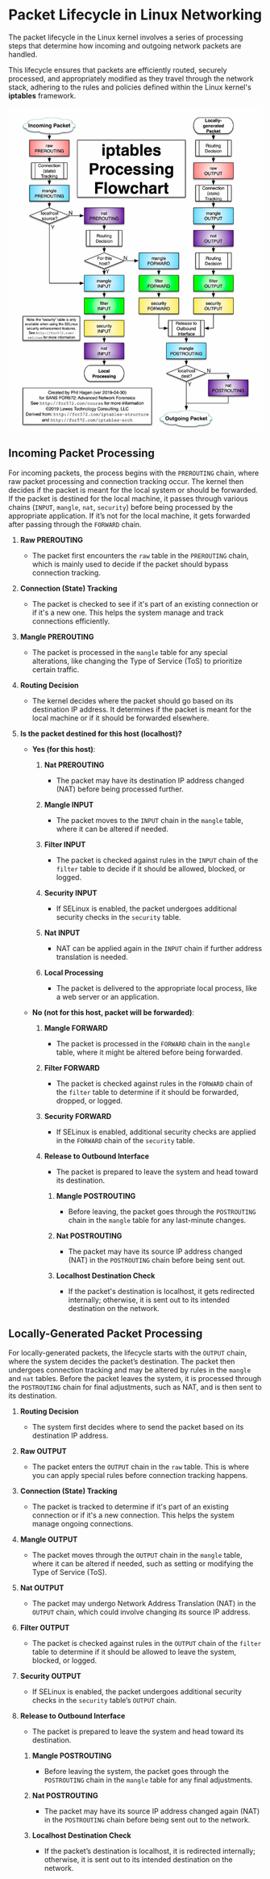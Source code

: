 # Packet Lifecycle in Linux Networking

The packet lifecycle in the Linux kernel involves a series of processing steps that determine how incoming and outgoing network packets are handled.

This lifecycle ensures that packets are efficiently routed, securely processed, and appropriately modified as they travel through the network stack, adhering to the rules and policies defined within the Linux kernel's **iptables** framework.

![packet-lifecycle](images/packet-lifecycle.png)

## Incoming Packet Processing

For incoming packets, the process begins with the `PREROUTING` chain, where raw packet processing and connection tracking occur. The kernel then decides if the packet is meant for the local system or should be forwarded. If the packet is destined for the local machine, it passes through various chains (`INPUT`, `mangle`, `nat`, `security`) before being processed by the appropriate application. If it’s not for the local machine, it gets forwarded after passing through the `FORWARD` chain.

1. **Raw PREROUTING**

   - The packet first encounters the `raw` table in the `PREROUTING` chain, which is mainly used to decide if the packet should bypass connection tracking.

2. **Connection (State) Tracking**

   - The packet is checked to see if it's part of an existing connection or if it's a new one. This helps the system manage and track connections efficiently.

3. **Mangle PREROUTING**

   - The packet is processed in the `mangle` table for any special alterations, like changing the Type of Service (ToS) to prioritize certain traffic.

4. **Routing Decision**

   - The kernel decides where the packet should go based on its destination IP address. It determines if the packet is meant for the local machine or if it should be forwarded elsewhere.

5. **Is the packet destined for this host (localhost)?**

   - **Yes (for this host)**:

     1. **Nat PREROUTING**

        - The packet may have its destination IP address changed (NAT) before being processed further.

     2. **Mangle INPUT**

        - The packet moves to the `INPUT` chain in the `mangle` table, where it can be altered if needed.

     3. **Filter INPUT**

        - The packet is checked against rules in the `INPUT` chain of the `filter` table to decide if it should be allowed, blocked, or logged.

     4. **Security INPUT**

        - If SELinux is enabled, the packet undergoes additional security checks in the `security` table.

     5. **Nat INPUT**

        - NAT can be applied again in the `INPUT` chain if further address translation is needed.

     6. **Local Processing**
        - The packet is delivered to the appropriate local process, like a web server or an application.

   - **No (not for this host, packet will be forwarded)**:

     1. **Mangle FORWARD**

        - The packet is processed in the `FORWARD` chain in the `mangle` table, where it might be altered before being forwarded.

     2. **Filter FORWARD**

        - The packet is checked against rules in the `FORWARD` chain of the `filter` table to determine if it should be forwarded, dropped, or logged.

     3. **Security FORWARD**

        - If SELinux is enabled, additional security checks are applied in the `FORWARD` chain of the `security` table.

     4. **Release to Outbound Interface**

        - The packet is prepared to leave the system and head toward its destination.

        1. **Mangle POSTROUTING**

           - Before leaving, the packet goes through the `POSTROUTING` chain in the `mangle` table for any last-minute changes.

        2. **Nat POSTROUTING**

           - The packet may have its source IP address changed (NAT) in the `POSTROUTING` chain before being sent out.

        3. **Localhost Destination Check**
           - If the packet's destination is localhost, it gets redirected internally; otherwise, it is sent out to its intended destination on the network.

## Locally-Generated Packet Processing

For locally-generated packets, the lifecycle starts with the `OUTPUT` chain, where the system decides the packet’s destination. The packet then undergoes connection tracking and may be altered by rules in the `mangle` and `nat` tables. Before the packet leaves the system, it is processed through the `POSTROUTING` chain for final adjustments, such as NAT, and is then sent to its destination.

1. **Routing Decision**

   - The system first decides where to send the packet based on its destination IP address.

2. **Raw OUTPUT**

   - The packet enters the `OUTPUT` chain in the `raw` table. This is where you can apply special rules before connection tracking happens.

3. **Connection (State) Tracking**

   - The packet is tracked to determine if it's part of an existing connection or if it's a new connection. This helps the system manage ongoing connections.

4. **Mangle OUTPUT**

   - The packet moves through the `OUTPUT` chain in the `mangle` table, where it can be altered if needed, such as setting or modifying the Type of Service (ToS).

5. **Nat OUTPUT**

   - The packet may undergo Network Address Translation (NAT) in the `OUTPUT` chain, which could involve changing its source IP address.

6. **Filter OUTPUT**

   - The packet is checked against rules in the `OUTPUT` chain of the `filter` table to determine if it should be allowed to leave the system, blocked, or logged.

7. **Security OUTPUT**

   - If SELinux is enabled, the packet undergoes additional security checks in the `security` table’s `OUTPUT` chain.

8. **Release to Outbound Interface**

   - The packet is prepared to leave the system and head toward its destination.

   1. **Mangle POSTROUTING**

      - Before leaving the system, the packet goes through the `POSTROUTING` chain in the `mangle` table for any final adjustments.

   2. **Nat POSTROUTING**

      - The packet may have its source IP address changed again (NAT) in the `POSTROUTING` chain before being sent out to the network.

   3. **Localhost Destination Check**
      - If the packet’s destination is localhost, it is redirected internally; otherwise, it is sent out to its intended destination on the network.
